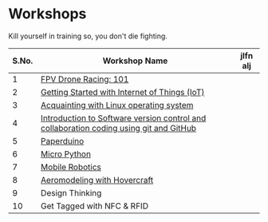 # Workshops

Kill yourself in training so, you don't die fighting.

|S.No.|Workshop Name| jlfn alj|
|---|---|---|
|1|[FPV Drone Racing: 101](https://github.com/Team-SDIoT/SDIoT_Events/tree/master/Workshops/FPV-Drone-Racing-101)| |
|2|[Getting Started with Internet of Things (IoT)](https://github.com/Team-SDIoT/SDIoT_Events/tree/master/Workshops/Getting%20Started%20with%20Internet%20of%20Things%20-IoT)| |
|3|[Acquainting with Linux operating system](https://github.com/Team-SDIoT/SDIoT_Events/tree/master/Workshops/Linux-Operating-System-101)| |
|4|[Introduction to Software version control and collaboration coding using git and GitHub](https://github.com/Team-SDIoT/SDIoT_Events/tree/master/Workshops/Introduction-to-Github)||
|5|[Paperduino](https://github.com/Team-SDIoT/SDIoT_Events/tree/master/Workshops/Paperduino)|   |
|6|[Micro Python](https://github.com/Team-SDIoT/SDIoT_Events/tree/master/Workshops/Micro-Python)|  |
|7|[Mobile Robotics](https://github.com/Team-SDIoT/SDIoT_Events/tree/master/Workshops/Mobile%20Robotics)|  |
|8|[Aeromodeling with Hovercraft](https://github.com/Team-SDIoT/SDIoT_Events/tree/master/Workshops/Aeromodeling%20with%20Hovercraft)| |
|9|Design Thinking| |    
|10|Get Tagged with NFC & RFID| |

